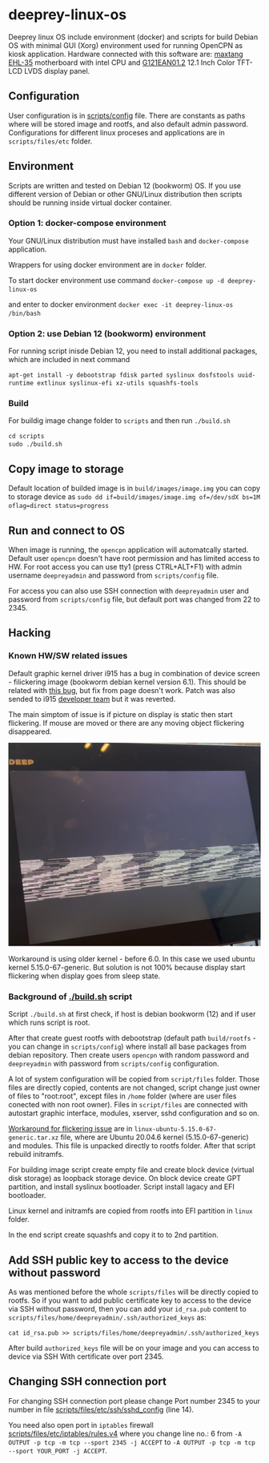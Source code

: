 # deeprey-linux-os
Deeprey linux OS include environment (docker) and scripts for build Debian OS with minimal GUI (Xorg) environment used for running OpenCPN as kiosk application. Hardware connected with this software are: [maxtang EHL-35](docs/EHL-35.pdf) motherboard with intel CPU and [G121EAN01.2](docs/G121EAN01.2.pdf) 12.1 Inch Color TFT-LCD LVDS display panel.

## Configuration
User configuration is in [scripts/config](scripts/config) file. There are constants as paths where will be stored image and rootfs, and also default admin password. Configurations for different linux proceses and applications are in `scripts/files/etc` folder.

## Environment
Scripts are written and tested on Debian 12 (bookworm) OS. If you use different version of Debian or other GNU/Linux distribution then scripts should be running inside virtual docker container.

### Option 1: docker-compose environment
Your GNU/Linux distribution must have installed `bash` and `docker-compose` application.

Wrappers for using docker environment are in `docker` folder.

To start docker environment use command `docker-compose up -d deeprey-linux-os`

and enter to docker environment `docker exec -it deeprey-linux-os /bin/bash`

### Option 2: use Debian 12 (bookworm) environment
For running script inisde Debian 12, you need to install additional packages, which are included in next command

```
apt-get install -y debootstrap fdisk parted syslinux dosfstools uuid-runtime extlinux syslinux-efi xz-utils squashfs-tools 
```

### Build
For buildig image change folder to `scripts` and then run `./build.sh`

```
cd scripts
sudo ./build.sh
```

## Copy image to storage
Default location of builded image is in `build/images/image.img` you can copy to storage device as `sudo dd if=build/images/image.img of=/dev/sdX bs=1M oflag=direct status=progress`

## Run and connect to OS
When image is running, the `opencpn` application will automatcally started. Default user `opencpn` doesn't have root permission and has limited access to HW. For root access you can use tty1 (press CTRL+ALT+F1) with admin username `deepreyadmin` and password from `scripts/config` file.

For access you can also use SSH connection with `deepreyadmin` user and password from `scripts/config` file, but default port was changed from 22 to 2345. 

## Hacking
### Known HW/SW related issues

Default graphic kernel driver i915 has a bug in combination of device screen - filickering image (bookworm debian kernel version 6.1). This should be related with [this bug](https://gitlab.freedesktop.org/drm/i915/kernel/-/issues/8146), but fix from page doesn't work. Patch was also sended to i915 [developer team](https://patchwork.freedesktop.org/patch/552713/) but it was reverted.

The main simptom of issue is if picture on display is static then start flickering. If mouse are moved or there are any moving object flickering disappeared.

[![flickering](docs/flickering.png)](docs/flickering.mov)

Workaround is using older kernel - before 6.0. In this case we used ubuntu kernel 5.15.0-67-generic. But solution is not 100% because display start flickering when display goes from sleep state.

### Background of [./build.sh](scripts/build.sh) script

Script `./build.sh` at first check, if host is debian bookworm (12) and if user which runs script is root.

After that create guest rootfs with debootstrap (default path `build/rootfs` - you can change in `scripts/config`) where install all base packages from debian repository. Then create users `opencpn` with random password and `deepreyadmin` with password from `scripts/config` configuration. 

A lot of system configuration will be copied from `script/files` folder. Those files are directly copied, contents are not changed, script change just owner of files to "root:root", except files in `/home` folder (where are user files conected with non root owner). Files in `script/files` are connected with autostart graphic interface, modules, xserver, sshd configuration and so on.

[Workaround for flickering issue](#known-hwsw-related-issues) are in `linux-ubuntu-5.15.0-67-generic.tar.xz` file, where are Ubuntu 20.04.6 kernel (5.15.0-67-generic) and modules. This file is unpacked directly to rootfs folder. After that script rebuild initramfs.

For building image script create empty file and create block device (virtual disk storage) as loopback storage device. On block device create GPT partition, and install syslinux bootloader. Script install lagacy and EFI bootloader.

Linux kernel and initramfs are copied from rootfs into EFI partition in `linux` folder.

In the end script create squashfs and copy it to to 2nd partition.

## Add SSH public key to access to the device without password
As was mentioned before the whole `scripts/files` will be directly copied to rootfs. So if you want to add public certificate key to access to the device via SSH without password, then you can add your `id_rsa.pub` content to `scripts/files/home/deepreyadmin/.ssh/authorized_keys` as:

```
cat id_rsa.pub >> scripts/files/home/deepreyadmin/.ssh/authorized_keys
```

After build `authorized_keys` file will be on your image and you can access to device via SSH With certificate over port 2345.

## Changing SSH connection port
For changing SSH connection port please change Port number 2345 to your number in file [scripts/files/etc/ssh/sshd_config](scripts/files/etc/ssh/sshd_config) (line 14).

You need also open port in `iptables` firewall [scripts/files/etc/iptables/rules.v4](scripts/files/etc/iptables/rules.v4) where you change line no.: 6 from `-A OUTPUT -p tcp -m tcp --sport 2345 -j ACCEPT` to `-A OUTPUT -p tcp -m tcp --sport YOUR_PORT -j ACCEPT`.
